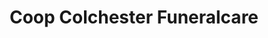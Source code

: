---
title: "Coop Colchester Funeralcare"
url: /colchester/coop-colchester-funeralcare/
shop: funeral directors
---